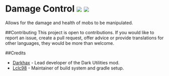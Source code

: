 # Damage Control [![](http://cf.way2muchnoise.eu/261427.svg)](https://minecraft.curseforge.com/projects/damage-control) [![](http://cf.way2muchnoise.eu/versions/261427.svg)](https://minecraft.curseforge.com/projects/damage-control)
Allows for the damage and health of mobs to be manipulated. 

##Contributing
This project is open to contributions. If you would like to report an issue, create a pull request, offer advice or provide translations for other languages, they would be more than welcome.

##Credits
* [Darkhax](https://github.com/darkhax) - Lead developer of the Dark Utilities mod.
* [Lclc98](https://github.com/lclc98) - Maintainer of build system and gradle setup. 
